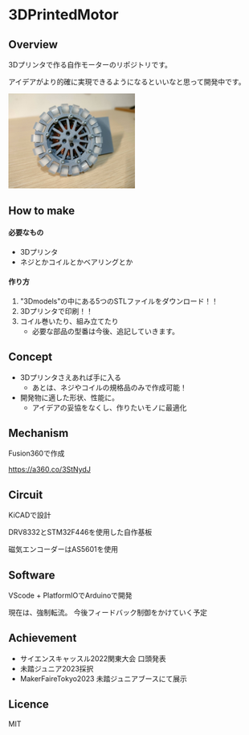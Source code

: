 # 3DPrintedMotor

## Overview
3Dプリンタで作る自作モーターのリポジトリです。

アイデアがより的確に実現できるようになるといいなと思って開発中です。

<img src="https://github.com/Jun-robot/3DPrintedMotor/blob/main/readme.jpg" width="50%">

## How to make
#### 必要なもの
- 3Dプリンタ
- ネジとかコイルとかベアリングとか

#### 作り方
1. "3Dmodels"の中にある5つのSTLファイルをダウンロード！！
1. 3Dプリンタで印刷！！
1. コイル巻いたり、組み立てたり
   - 必要な部品の型番は今後、追記していきます。

## Concept
- 3Dプリンタさえあれば手に入る
  - あとは、ネジやコイルの規格品のみで作成可能！
- 開発物に適した形状、性能に。
  - アイデアの妥協をなくし、作りたいモノに最適化

## Mechanism
Fusion360で作成

https://a360.co/3StNydJ

## Circuit
KiCADで設計

DRV8332とSTM32F446を使用した自作基板

磁気エンコーダーはAS5601を使用

## Software
VScode + PlatformIOでArduinoで開発

現在は、強制転流。
今後フィードバック制御をかけていく予定

## Achievement
- サイエンスキャッスル2022関東大会 口頭発表
- 未踏ジュニア2023採択
- MakerFaireTokyo2023 未踏ジュニアブースにて展示

## Licence
MIT

